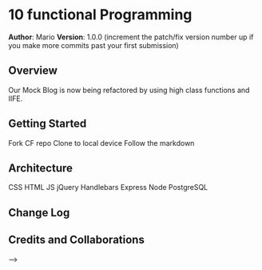 # 10 functional Programming

**Author**: Mario
**Version**: 1.0.0 (increment the patch/fix version number up if you make more commits past your first submission)

## Overview
Our Mock Blog is now being refactored by using high class functions and IIFE. 
<!-- Provide a high level overview of what this application is and why you are building it, beyond the fact that it's an assignment for a Code Fellows 301 class. (i.e. What's your problem domain?) -->

## Getting Started
Fork CF repo
Clone to local device
Follow the markdown 
<!-- What are the steps that a user must take in order to build this app on their own machine and get it running? -->

## Architecture
CSS HTML JS jQuery Handlebars Express Node PostgreSQL 
<!-- Provide a detailed description of the application design. What technologies (languages, libraries, etc) you're using, and any other relevant design information. -->

## Change Log
<!-- Use this are to document the iterative changes made to your application as each feature is successfully implemented. Use time stamps. Here's an examples:

01-01-2001 4:59pm - Application now has a fully-functional express server, with GET and POST routes for the book resource.-->

## Credits and Collaborations

<!-- Give credit (and a link) to other people or resources that helped you build this application. -->
-->